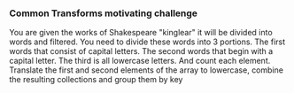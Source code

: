 ### Common Transforms motivating challenge

You are given the works of Shakespeare "kinglear" it will be divided into words and filtered. You need to divide these words into 3 portions. The first words that consist of capital letters. The second words that begin with a capital letter. The third is all lowercase letters. And count each element. Translate the first and second elements of the array to lowercase, combine the resulting collections and group them by key